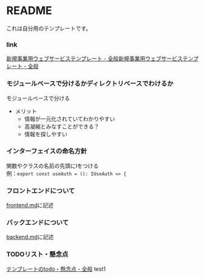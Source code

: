 # README
これは自分用のテンプレートです。

### link
[新規事業用ウェブサービステンプレート - 全般](https://scrapbox.io/ampersand/%E6%96%B0%E8%A6%8F%E4%BA%8B%E6%A5%AD%E7%94%A8%E3%82%A6%E3%82%A7%E3%83%96%E3%82%B5%E3%83%BC%E3%83%93%E3%82%B9%E3%83%86%E3%83%B3%E3%83%97%E3%83%AC%E3%83%BC%E3%83%88)[新規事業用ウェブサービステンプレート - 全般](https://scrapbox.io/ampersand/%E6%96%B0%E8%A6%8F%E4%BA%8B%E6%A5%AD%E7%94%A8%E3%82%A6%E3%82%A7%E3%83%96%E3%82%B5%E3%83%BC%E3%83%93%E3%82%B9%E3%83%86%E3%83%B3%E3%83%97%E3%83%AC%E3%83%BC%E3%83%88)

### モジュールベースで分けるかディレクトリベースでわけるか
モジュールベースで分ける
- メリット
  - 情報が一元化されていてわかりやすい
  - 高凝縮とみなすことができる？
  - 情報を探しやすい


### インターフェイスの命名方針
関数やクラスの名前の先頭にIをつける  
例：`export const useAuth = (): IUseAuth => {`

### フロントエンドについて
[frontend.md](.documents/frontend.md)に記述

### バックエンドについて
[backend.md](.documents/backend.md)に記述

### TODOリスト・懸念点
[テンプレートのtodo・懸念点 - 全般](https://scrapbox.io/ampersand/%E3%83%86%E3%83%B3%E3%83%97%E3%83%AC%E3%83%BC%E3%83%88%E3%81%AEtodo%E3%83%BB%E6%87%B8%E5%BF%B5%E7%82%B9)
test1
